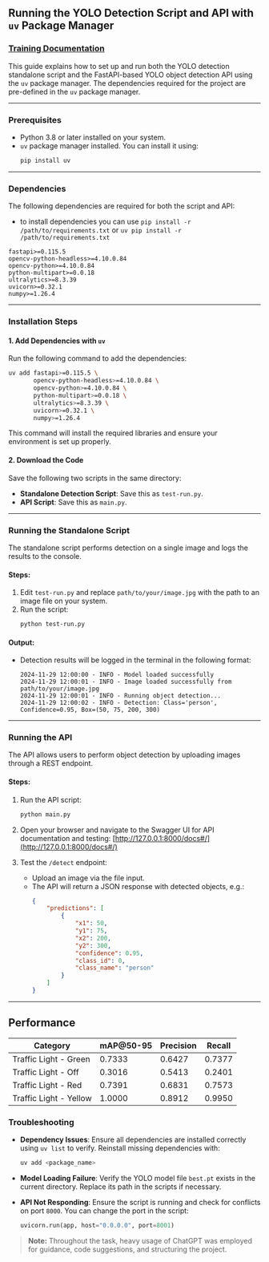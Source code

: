 ## Running the YOLO Detection Script and API with `uv` Package Manager

### [Training Documentation](https://github.com/aarsh21/visionify/blob/main/TRAIN.md)

This guide explains how to set up and run both the YOLO detection standalone script and the FastAPI-based YOLO object detection API using the `uv` package manager. The dependencies required for the project are pre-defined in the `uv` package manager.

---

### Prerequisites
- Python 3.8 or later installed on your system.
- `uv` package manager installed. You can install it using:
  ```bash
  pip install uv
  ```

---

### Dependencies
The following dependencies are required for both the script and API:
- to install dependencies you can use 
`pip install -r /path/to/requirements.txt` or
`uv pip install -r /path/to/requirements.txt`

```plaintext
fastapi>=0.115.5
opencv-python-headless>=4.10.0.84
opencv-python>=4.10.0.84
python-multipart>=0.0.18
ultralytics>=8.3.39
uvicorn>=0.32.1
numpy>=1.26.4
```

---


### Installation Steps

#### 1. **Add Dependencies with `uv`**
Run the following command to add the dependencies:
```bash
uv add fastapi>=0.115.5 \
       opencv-python-headless>=4.10.0.84 \
       opencv-python>=4.10.0.84 \
       python-multipart>=0.0.18 \
       ultralytics>=8.3.39 \
       uvicorn>=0.32.1 \
       numpy>=1.26.4
```

This command will install the required libraries and ensure your environment is set up properly.

#### 2. **Download the Code**
Save the following two scripts in the same directory:
- **Standalone Detection Script**: Save this as `test-run.py`.
- **API Script**: Save this as `main.py`.

---

### Running the Standalone Script

The standalone script performs detection on a single image and logs the results to the console.

#### Steps:
1. Edit `test-run.py` and replace `path/to/your/image.jpg` with the path to an image file on your system.
2. Run the script:
   ```bash
   python test-run.py
   ```

#### Output:
- Detection results will be logged in the terminal in the following format:
  ```
  2024-11-29 12:00:00 - INFO - Model loaded successfully
  2024-11-29 12:00:01 - INFO - Image loaded successfully from path/to/your/image.jpg
  2024-11-29 12:00:01 - INFO - Running object detection...
  2024-11-29 12:00:02 - INFO - Detection: Class='person', Confidence=0.95, Box=(50, 75, 200, 300)
  ```

---

### Running the API

The API allows users to perform object detection by uploading images through a REST endpoint.

#### Steps:
1. Run the API script:
   ```bash
   python main.py
   ```

2. Open your browser and navigate to the Swagger UI for API documentation and testing:
   [http://127.0.0.1:8000/docs#/](http://127.0.0.1:8000/docs#/)

3. Test the `/detect` endpoint:
   - Upload an image via the file input.
   - The API will return a JSON response with detected objects, e.g.:
     ```json
     {
         "predictions": [
             {
                 "x1": 50,
                 "y1": 75,
                 "x2": 200,
                 "y2": 300,
                 "confidence": 0.95,
                 "class_id": 0,
                 "class_name": "person"
             }
         ]
     }
     ```

---

## Performance
| **Category**               | **mAP@50-95** | **Precision** | **Recall** |
|----------------------------|---------------|---------------|------------|
| Traffic Light - Green      | 0.7333        | 0.6427        | 0.7377     |
| Traffic Light - Off        | 0.3016        | 0.5413        | 0.2401     |
| Traffic Light - Red        | 0.7391        | 0.6831        | 0.7573     |
| Traffic Light - Yellow     | 1.0000        | 0.8912        | 0.9950     |


### Troubleshooting

- **Dependency Issues**:
  Ensure all dependencies are installed correctly using `uv list` to verify. Reinstall missing dependencies with:
  ```bash
  uv add <package_name>
  ```

- **Model Loading Failure**:
  Verify the YOLO model file `best.pt` exists in the current directory. Replace its path in the scripts if necessary.

- **API Not Responding**:
  Ensure the script is running and check for conflicts on port `8000`. You can change the port in the script:
  ```python
  uvicorn.run(app, host="0.0.0.0", port=8001)
  ```



> **Note:** Throughout the task, heavy usage of ChatGPT was employed for guidance, code suggestions, and structuring the project.
